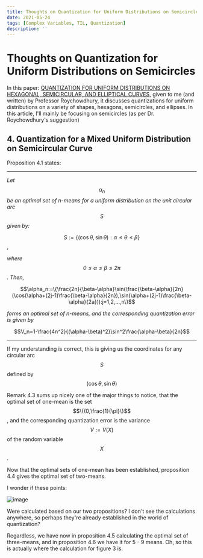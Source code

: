 ```yaml
---
title: Thoughts on Quantization for Uniform Distributions on Semicircles
date: 2021-05-24
tags: [Complex Variables, TIL, Quantization]
description: ''
---
```


# Thoughts on Quantization for Uniform Distributions on Semicircles

In this paper: [QUANTIZATION FOR UNIFORM DISTRIBUTIONS ON HEXAGONAL, SEMICIRCULAR, AND ELLIPTICAL CURVES](https://arxiv.org/pdf/1902.03887.pdf), given to me (and written) by Professor Roychowdhury, it discusses quantizations for uniform distributions on a variety of shapes, hexagons, semicircles, and ellipses. In this article, I'll mainly be focusing on semicircles (as per Dr. Roychowdhury's suggestion)

## 4. Quantization for a Mixed Uniform Distribution on Semicircular Curve

Proposition 4.1 states:

---

*Let $$\alpha_n$$ be an optimal set of n-means for a uniform distribution on the unit circular arc $$S$$ given by:*

$$S:=\{(\cos\theta,\sin\theta):\alpha\le\theta\le\beta\}$$,

*where $$0\le\alpha\le\beta\le2\pi$$. Then,*

$$\alpha_n:=\{\frac{2n}{\beta-\alpha}\sin(\frac{\beta-\alpha}{2n}(\cos(\alpha+(2j-1)\frac{\beta-\alpha}{2n}),\sin(\alpha+(2j-1)\frac{\beta-\alpha}{2a})):j=1,2,...,n\}$$

*forms an optimal set of n-means, and the corresponding quantization error is given by*

$$V_n=1-\frac{4n^2}{(\alpha-\beta)^2}\sin^2\frac{\alpha-\beta}{2n}$$

---

If my understanding is correct, this is giving us the coordinates for any circular arc $$S$$ defined by $$(\cos\theta,\sin\theta)$$

Remark 4.3 sums up nicely one of the major things to notice, that the optimal set of one-mean is the set $$\{(0,\frac{1}{\pi}\}$$, and the corresponding quantization error is the variance $$V:=V(X)$$ of the random variable $$X$$.

Now that the optimal sets of one-mean has been established, proposition 4.4 gives the optimal set of two-means.

I wonder if these points:

![image](https://user-images.githubusercontent.com/6586811/119372537-0c67df80-bc7d-11eb-8213-6daf2b8bbfec.png)

Were calculated based on our two propositions? I don't see the calculations anywhere, so perhaps they're already established in the world of quantization?

Regardless, we have now in proposition 4.5 calculating the optimal set of three-means, and in proposition 4.6 we have it for 5 - 9 means. Oh, so this is actually where the calculation for figure 3 is.

